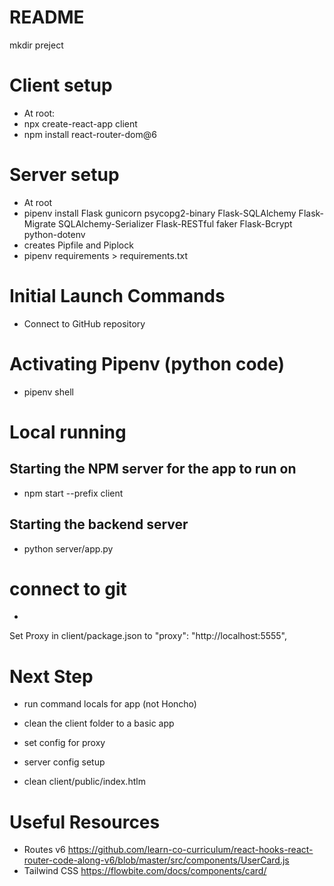 
# README

mkdir preject

# Client setup
- At root:
- npx create-react-app client
- npm install react-router-dom@6


# Server setup

- At root
- pipenv install Flask gunicorn psycopg2-binary Flask-SQLAlchemy Flask-Migrate SQLAlchemy-Serializer Flask-RESTful faker Flask-Bcrypt python-dotenv
- creates Pipfile and Piplock
- pipenv requirements > requirements.txt


# Initial Launch Commands 
- Connect to GitHub repository
# Activating Pipenv (python code)
- pipenv shell

# Local running
## Starting the NPM server for the app to run on
- npm start --prefix client

## Starting the backend server
- python server/app.py


# connect to git

- 
Set Proxy  in client/package.json to   "proxy": "http://localhost:5555",

# Next Step
- run command locals for app (not Honcho)
- clean the client folder to a basic app
- set config for proxy
- server config setup

- clean client/public/index.htlm



# Useful Resources
- Routes v6 https://github.com/learn-co-curriculum/react-hooks-react-router-code-along-v6/blob/master/src/components/UserCard.js
- Tailwind CSS https://flowbite.com/docs/components/card/